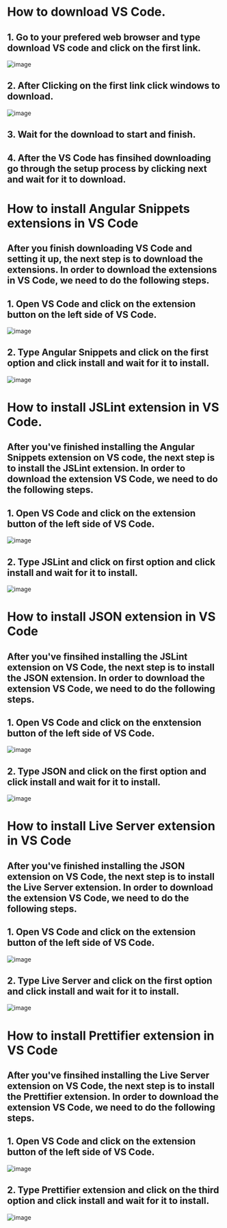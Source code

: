 # How to download VS Code.

## 1. Go to your prefered web browser and type download VS code and click on the first link. <br>
![image](https://user-images.githubusercontent.com/123230201/227720415-691dea50-8d1f-4559-8eae-97150b4c3247.png)

## 2. After Clicking on the first link click windows to download. <br>
![image](https://user-images.githubusercontent.com/123230201/227720566-27441bf6-6575-4677-be4c-131458e23fd3.png)

## 3. Wait for the download to start and finish.

## 4. After the VS Code has finsihed downloading go through the setup process by clicking next and wait for it to download. 

# How to install Angular Snippets extensions in VS Code 

## After you finish downloading VS Code and setting it up, the next step is to download the extensions. In order to download the extensions in VS Code, we need to do the following steps. 

## 1. Open VS Code and click on the extension button on the left side of VS Code. 
![image](https://user-images.githubusercontent.com/123230201/227721833-f5057b9e-7113-435c-add3-8ffdc125c82d.png)

## 2. Type Angular Snippets and click on the first option and click install and wait for it to install.
![image](https://user-images.githubusercontent.com/123230201/227721915-a0e28d2c-f0ca-44a8-98cb-f3a7df7318ab.png) 
#
# How to install JSLint extension in VS Code.

## After you've finished installing the Angular Snippets extension on VS code, the next step is to install the JSLint extension. In order to download the extension VS Code, we need to do the following steps.

## 1. Open VS Code and click on the extension button of the left side of VS Code. 
![image](https://user-images.githubusercontent.com/123230201/227721833-f5057b9e-7113-435c-add3-8ffdc125c82d.png)

## 2. Type JSLint and click on first option and click install and wait for it to install. 
![image](https://user-images.githubusercontent.com/123230201/227722349-5c408e0e-188e-40fc-8cd1-08530beeac9a.png) <p> 
#
# How to install JSON extension in VS Code 

## After you've finsihed installing the JSLint extension on VS Code, the next step is to install the JSON extension. In order to download the extension VS Code, we need to do the following steps. 

## 1. Open VS Code and click on the enxtension button of the left side of VS Code. 
![image](https://user-images.githubusercontent.com/123230201/227721833-f5057b9e-7113-435c-add3-8ffdc125c82d.png)

## 2. Type JSON and click on the first option and click install and wait for it to install. 
![image](https://user-images.githubusercontent.com/123230201/227724297-64c61345-83e1-4e33-a7b9-0ee8a7f4a8b2.png)
#
# How to install Live Server extension in VS Code 

## After you've finished installing the JSON extension on VS Code, the next step is to install the Live Server extension. In order to download the extension VS Code, we need to do the following steps. 

## 1. Open VS Code and click on the extension button of the left side of VS Code.
![image](https://user-images.githubusercontent.com/123230201/227721833-f5057b9e-7113-435c-add3-8ffdc125c82d.png)

## 2. Type Live Server and click on the first option and click install and wait for it to install. 
![image](https://user-images.githubusercontent.com/123230201/227724718-2e98ef5c-9d77-4c27-b256-dd16b9b5c71a.png)
# 
# How to install Prettifier extension in VS Code 

## After you've finsihed installing the Live Server extension on VS Code, the next step is to install the Prettifier extension. In order to download the extension VS Code, we need to do the following steps. 

## 1. Open VS Code and click on the extension button of the left side of VS Code. 
![image](https://user-images.githubusercontent.com/123230201/227721833-f5057b9e-7113-435c-add3-8ffdc125c82d.png)

## 2. Type Prettifier extension and click on the third option and click install and wait for it to install. 
![image](https://user-images.githubusercontent.com/123230201/227725006-fa388185-d482-4c14-b6ea-6101ad401c54.png)
